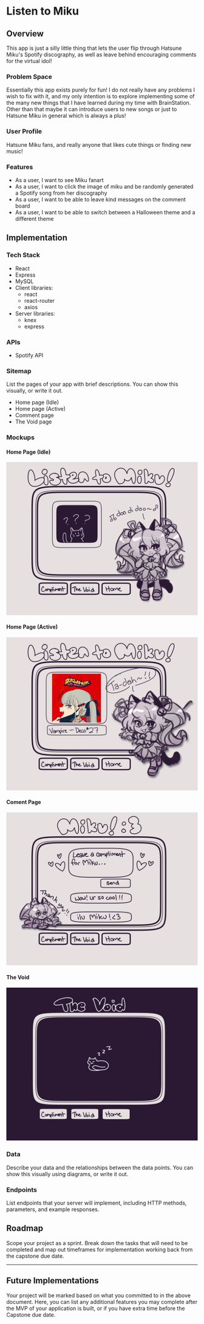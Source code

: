 # Listen to Miku

## Overview

This app is just a silly little thing that lets the user flip through Hatsune Miku's Spotify discography, as well as leave behind encouraging comments for the virtual idol!

### Problem Space

Essentially this app exists purely for fun! I do not really have any problems I wish to fix with it, and my only intention is to explore implementing some of the many new things that I have learned during my time with BrainStation. Other than that maybe it can introduce users to new songs or just to Hatsune Miku in general which is always a plus!

### User Profile

Hatsune Miku fans, and really anyone that likes cute things or finding new music!

### Features

- As a user, I want to see Miku fanart
- As a user, I want to click the image of miku and be randomly generated a Spotify song from her discography
- As a user, I want to be able to leave kind messages on the comment board
- As a user, I want to be able to switch between a Halloween theme and a different theme

## Implementation

### Tech Stack

- React
- Express
- MySQL
- Client libraries:
    - react
    - react-router
    - axios
- Server libraries:
    - knex
    - express

### APIs

- Spotify API

### Sitemap

List the pages of your app with brief descriptions. You can show this visually, or write it out.

- Home page (Idle)
- Home page (Active)
- Comment page
- The Void page

### Mockups

#### Home Page (Idle)
![](./assets/mockups/idle-home-page.png)

#### Home Page (Active)
![](./assets/mockups/active-home-page.png)

#### Coment Page
![](./assets/mockups/compliment-page.png)

#### The Void
![](./assets/mockups/the-void.png)


### Data

Describe your data and the relationships between the data points. You can show this visually using diagrams, or write it out. 

### Endpoints

List endpoints that your server will implement, including HTTP methods, parameters, and example responses.

## Roadmap

Scope your project as a sprint. Break down the tasks that will need to be completed and map out timeframes for implementation working back from the capstone due date. 

---

## Future Implementations
Your project will be marked based on what you committed to in the above document. Here, you can list any additional features you may complete after the MVP of your application is built, or if you have extra time before the Capstone due date.

